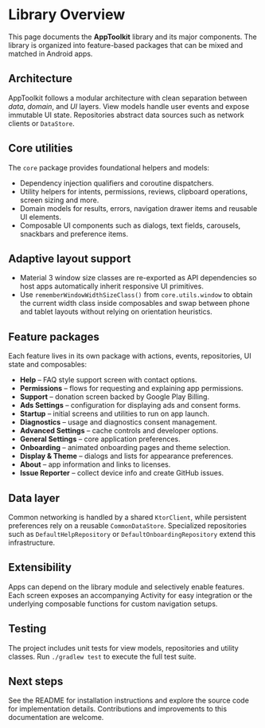 # Library Overview

This page documents the **AppToolkit** library and its major components. The library is organized into feature-based packages that can be mixed and matched in Android apps.

## Architecture

AppToolkit follows a modular architecture with clean separation between *data*, *domain*, and *UI* layers. View models handle user events and expose immutable UI state. Repositories abstract data sources such as network clients or `DataStore`.

## Core utilities

The `core` package provides foundational helpers and models:

- Dependency injection qualifiers and coroutine dispatchers.
- Utility helpers for intents, permissions, reviews, clipboard operations, screen sizing and more.
- Domain models for results, errors, navigation drawer items and reusable UI elements.
- Composable UI components such as dialogs, text fields, carousels, snackbars and preference items.

## Adaptive layout support

- Material 3 window size classes are re-exported as API dependencies so host apps automatically inherit responsive UI primitives.
- Use `rememberWindowWidthSizeClass()` from `core.utils.window` to obtain the current width class inside composables and swap between phone and tablet layouts without relying on orientation heuristics.

## Feature packages

Each feature lives in its own package with actions, events, repositories, UI state and composables:

- **Help** – FAQ style support screen with contact options.
- **Permissions** – flows for requesting and explaining app permissions.
- **Support** – donation screen backed by Google Play Billing.
- **Ads Settings** – configuration for displaying ads and consent forms.
- **Startup** – initial screens and utilities to run on app launch.
- **Diagnostics** – usage and diagnostics consent management.
- **Advanced Settings** – cache controls and developer options.
- **General Settings** – core application preferences.
- **Onboarding** – animated onboarding pages and theme selection.
- **Display & Theme** – dialogs and lists for appearance preferences.
- **About** – app information and links to licenses.
- **Issue Reporter** – collect device info and create GitHub issues.

## Data layer

Common networking is handled by a shared `KtorClient`, while persistent preferences rely on a reusable `CommonDataStore`. Specialized repositories such as `DefaultHelpRepository` or `DefaultOnboardingRepository` extend this infrastructure.

## Extensibility

Apps can depend on the library module and selectively enable features. Each screen exposes an accompanying Activity for easy integration or the underlying composable functions for custom navigation setups.

## Testing

The project includes unit tests for view models, repositories and utility classes. Run `./gradlew test` to execute the full test suite.

## Next steps

See the README for installation instructions and explore the source code for implementation details. Contributions and improvements to this documentation are welcome.
